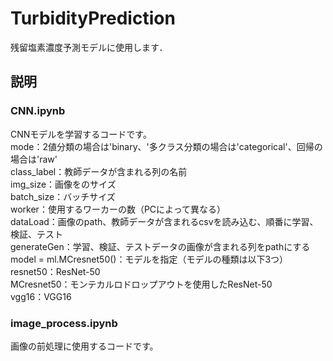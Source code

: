 # TurbidityPrediction

残留塩素濃度予測モデルに使用します．

## 説明
### CNN.ipynb
CNNモデルを学習するコードです。<br>
mode：2値分類の場合は'binary、'多クラス分類の場合は'categorical'、回帰の場合は'raw'<br>
class_label：教師データが含まれる列の名前<br>
img_size：画像をのサイズ<br>
batch_size：バッチサイズ<br>
worker：使用するワーカーの数（PCによって異なる）<br>
dataLoad：画像のpath、教師データが含まれるcsvを読み込む、順番に学習、検証、テスト<br>
generateGen：学習、検証、テストデータの画像が含まれる列をpathにする<br>
model = ml.MCresnet50()：モデルを指定（モデルの種類は以下3つ）<br>
resnet50：ResNet-50<br>
MCresnet50：モンテカルロドロップアウトを使用したResNet-50<br>
vgg16：VGG16<br>

### image_process.ipynb
画像の前処理に使用するコードです。